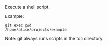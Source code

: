 Execute a shell script.

Example:

```shell
git exec pwd
/home/alice/projects/example
```

Note: git always runs scripts in the top directory.
